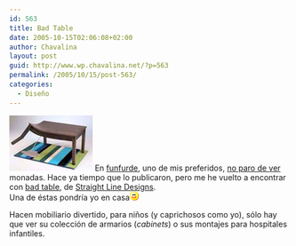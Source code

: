 ```yaml
---
id: 563
title: Bad Table
date: 2005-10-15T02:06:08+02:00
author: Chavalina
layout: post
guid: http://www.wp.chavalina.net/?p=563
permalink: /2005/10/15/post-563/
categories:
  - Diseño
---
```

<img class="imgizqda" src="/imagenes/fotos/badtable.jpg" alt="Bad Table" /> En <a href="http://funfurde.blogspot.com/" target="_blank">funfurde</a>, uno de mis preferidos,  <a href="http://www.chavalina.net/comentar.php?idpost=235" target="_blank">no paro de ver</a> monadas. Hace ya tiempo que lo publicaron, pero me he vuelto a encontrar con <a href="http://funfurde.blogspot.com/2005/09/bad-table.html" target="_blank">bad table</a>, de <a href="http://www.straightlinedesigns.com/" target="_blank">Straight Line Designs</a>.  
Una de éstas pondr&iacute;a yo en casa![emo](/imagenes/emoticonos/sonrisa.gif) 

Hacen mobiliario divertido, para ni&ntilde;os (y caprichosos como yo), s&oacute;lo hay que ver su colecci&oacute;n de armarios (_cabinets_) o sus montajes para hospitales infantiles.